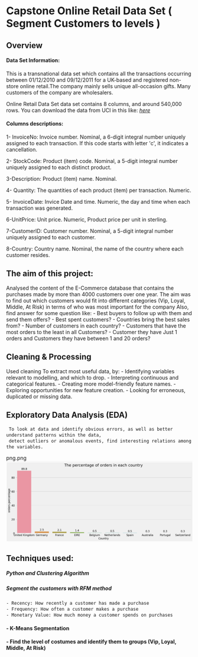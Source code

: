 # Capstone Online Retail Data Set ( Segment Customers to levels )

## Overview

#### Data Set Information:
This is a transnational data set which contains all the transactions occurring between 01/12/2010 and 09/12/2011 for a UK-based and registered non-store online retail.The company mainly sells unique all-occasion gifts. Many customers of the company are wholesalers.

Online Retail Data Set data set contains 8 columns, and around 540,000 rows.
You can download the data from UCI in this like: [_here_](https://archive.ics.uci.edu/ml/datasets/online+retail)

#### Columns descriptions:

1- InvoiceNo: Invoice number. Nominal, a 6-digit integral number uniquely assigned to each transaction. If this code starts with letter 'c', it indicates a cancellation.

2- StockCode: Product (item) code. Nominal, a 5-digit integral number uniquely assigned to each distinct product.

3-Description: Product (item) name. Nominal.

4- Quantity: The quantities of each product (item) per transaction. Numeric.

5- InvoiceDate: Invice Date and time. Numeric, the day and time when each transaction was generated.

6-UnitPrice: Unit price. Numeric, Product price per unit in sterling.

7-CustomerID: Customer number. Nominal, a 5-digit integral number 
uniquely assigned to each customer.

8-Country: Country name. Nominal, the name of the country where each customer resides.


## The aim of this project:

Analysed the content of the E-Commerce database that contains the purchases made by more than 4000 customers over one year. 
The aim was to find out which customers would fit into different categories (Vip, Loyal, Middle, At Risk) in terms of who was most important for the company
Also, find answer for some question like:
    - Best buyers to  follow up with them and send them offers?
    - Best spent customers?
    - Countries bring the best sales from?
    - Number of customers in each country?
    - Customers that have the most orders to the least in all Customers?
    - Customer they have Just 1 orders and Customers they have between 1 and 20 orders?

## Cleaning & Processing

Used cleaning To extract most useful data, by:
    - Identifying variables relevant to modelling, and which to drop.
    - Interpreting continuous and categorical features.
    - Creating more model-friendly feature names.
    - Exploring opportunities for new feature creation.
    - Looking for erroneous, duplicated or missing data.
    
## Exploratory Data Analysis (EDA)
     To look at data and identify obvious errors, as well as better understand patterns within the data,
     detect outliers or anomalous events, find interesting relations among the variables.
png.png ![](https://github.com/Abed-Al/Capstone/blob/main/Project_img/Screenshot%20(1301).png)

## Techniques used: 
##### Python and Clustering Algorithm
##### Segment the customers with RFM method
    - Recency: How recently a customer has made a purchase
    - Frequency: How often a customer makes a purchase
    - Monetary Value: How much money a customer spends on purchases
#### - K-Means Segmentation
#### - Find the level of costumes and identify them to groups (Vip, Loyal, Middle, At Risk)

